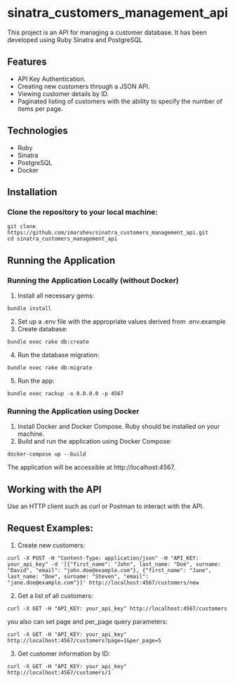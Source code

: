 # sinatra_customers_management_api
This project is an API for managing a customer database. It has been developed using Ruby Sinatra and PostgreSQL

## Features
* API Key Authentication.
* Creating new customers through a JSON API.
* Viewing customer details by ID.
* Paginated listing of customers with the ability to specify the number of items per page.
## Technologies
* Ruby
* Sinatra
* PostgreSQL
* Docker
## Installation
### Clone the repository to your local machine:
```
git clone https://github.com/imarshev/sinatra_customers_management_api.git
cd sinatra_customers_management_api
```
## Running the Application

### Running the Application Locally (without Docker)

1. Install all necessary gems:
```
bundle install
```
2. Set up a .env file with the appropriate values derived from .env.example
3. Create database:
```
bundle exec rake db:create
```
4. Run the database migration:
```
bundle exec rake db:migrate
```
5. Run the app:
```
bundle exec rackup -o 0.0.0.0 -p 4567
```

### Running the Application using Docker
1. Install Docker and Docker Compose. Ruby should be installed on your machine.
2. Build and run the application using Docker Compose:
```
docker-compose up --build
```

The application will be accessible at http://localhost:4567.

## Working with the API
Use an HTTP client such as curl or Postman to interact with the API.

## Request Examples:
1. Create new customers:
```
curl -X POST -H "Content-Type: application/json" -H "API_KEY: your_api_key" -d '[{"first_name": "John", last_name: "Doe", surname: "David", "email": "john.doe@example.com"}, {"first_name": "Jane", last_name: "Doe", surname: "Steven", "email": "jane.doe@example.com"}]' http://localhost:4567/customers/new
```
2. Get a list of all customers:
```
curl -X GET -H "API_KEY: your_api_key" http://localhost:4567/customers
```
you also can set page and per_page query parameters:
```
curl -X GET -H "API_KEY: your_api_key" http://localhost:4567/customers?page=1&per_page=5
```

3. Get customer information by ID:
```
curl -X GET -H "API_KEY: your_api_key" http://localhost:4567/customers/1
```



